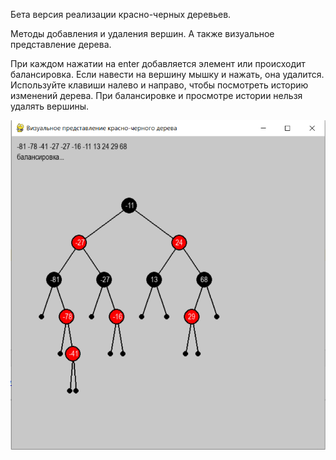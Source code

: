 Бета версия реализации красно-черных деревьев.

Методы добавления и удаления вершин.
А также визуальное представление дерева.

При каждом нажатии на enter добавляется элемент 
или происходит балансировка. Если навести на вершину 
мышку и нажать, она удалится. Используйте клавиши 
налево и направо, чтобы посмотреть историю изменений дерева.
При балансировке и просмотре истории нельзя удалять вершины. 

![Скриншот](https://github.com/KIvanX/Red_black_trees/raw/master/screenshot.png)
